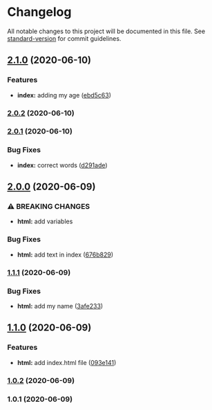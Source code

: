 # Changelog

All notable changes to this project will be documented in this file. See [standard-version](https://github.com/conventional-changelog/standard-version) for commit guidelines.

## [2.1.0](https://github-deltacode///compare/v2.0.2...v2.1.0) (2020-06-10)


### Features

* **index:** adding my age ([ebd5c63](https://github-deltacode///commit/ebd5c636b353f2adad629aa6f3e12f29c70ad198))

### [2.0.2](https://github-deltacode///compare/v2.0.1...v2.0.2) (2020-06-10)

### [2.0.1](https://github-deltacode///compare/v2.0.0...v2.0.1) (2020-06-10)


### Bug Fixes

* **index:** correct words ([d291ade](https://github-deltacode///commit/d291ade6370f1ffbb492bbd731c46cf9fd7c7ba9))

## [2.0.0](https://github-deltacode///compare/v1.1.1...v2.0.0) (2020-06-09)


### ⚠ BREAKING CHANGES

* **html:** add variables

### Bug Fixes

* **html:** add text in index ([676b829](https://github-deltacode///commit/676b8293f8e161333460c37acb60e8602af8e90a))

### [1.1.1](https://github-deltacode///compare/v1.1.0...v1.1.1) (2020-06-09)


### Bug Fixes

* **html:** add my name ([3afe233](https://github-deltacode///commit/3afe233dbcbd857387be0627a8d5af4a36d81414))

## [1.1.0](https://github-deltacode///compare/v1.0.2...v1.1.0) (2020-06-09)


### Features

* **html:** add index.html file ([093e141](https://github-deltacode///commit/093e141b6dde86c2f331fc1018c7ee6034c6efa0))

### [1.0.2](https://github-deltacode///compare/v1.0.1...v1.0.2) (2020-06-09)

### 1.0.1 (2020-06-09)
